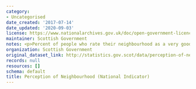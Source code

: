 ```yaml
---
category:
- Uncategorised
date_created: '2017-07-14'
date_updated: '2020-09-03'
license: https://www.nationalarchives.gov.uk/doc/open-government-licence/version/3/
maintainer: Scottish Government
notes: <p>Percent of people who rate their neighbourhood as a very good place to live</p>
organization: Scottish Government
original_dataset_link: http://statistics.gov.scot/data/perception-of-neighbourhood-national-indicator
records: null
resources: []
schema: default
title: Perception of Neighbourhood (National Indicator)
---
```

